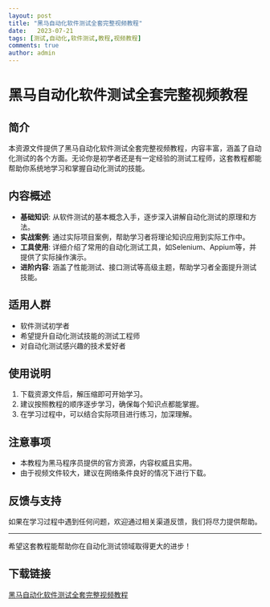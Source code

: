 ```yaml
---
layout: post
title: "黑马自动化软件测试全套完整视频教程"
date:   2023-07-21
tags: [测试,自动化,软件测试,教程,视频教程]
comments: true
author: admin
---
```

# 黑马自动化软件测试全套完整视频教程

## 简介
本资源文件提供了黑马自动化软件测试全套完整视频教程，内容丰富，涵盖了自动化测试的各个方面。无论你是初学者还是有一定经验的测试工程师，这套教程都能帮助你系统地学习和掌握自动化测试的技能。

## 内容概述
- **基础知识**: 从软件测试的基本概念入手，逐步深入讲解自动化测试的原理和方法。
- **实战案例**: 通过实际项目案例，帮助学习者将理论知识应用到实际工作中。
- **工具使用**: 详细介绍了常用的自动化测试工具，如Selenium、Appium等，并提供了实际操作演示。
- **进阶内容**: 涵盖了性能测试、接口测试等高级主题，帮助学习者全面提升测试技能。

## 适用人群
- 软件测试初学者
- 希望提升自动化测试技能的测试工程师
- 对自动化测试感兴趣的技术爱好者

## 使用说明
1. 下载资源文件后，解压缩即可开始学习。
2. 建议按照教程的顺序逐步学习，确保每个知识点都能掌握。
3. 在学习过程中，可以结合实际项目进行练习，加深理解。

## 注意事项
- 本教程为黑马程序员提供的官方资源，内容权威且实用。
- 由于视频文件较大，建议在网络条件良好的情况下进行下载。

## 反馈与支持
如果在学习过程中遇到任何问题，欢迎通过相关渠道反馈，我们将尽力提供帮助。

---

希望这套教程能帮助你在自动化测试领域取得更大的进步！

## 下载链接

[黑马自动化软件测试全套完整视频教程](https://pan.quark.cn/s/cfa814ec6505)